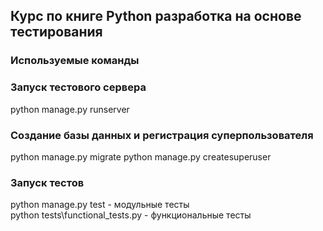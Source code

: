 ## Курс по книге Python разработка на основе тестирования

### Используемые команды
### Запуск тестового сервера

python manage.py runserver

### Создание базы данных и регистрация суперпользователя

python manage.py migrate
python manage.py createsuperuser

### Запуск тестов

python manage.py test - модульные тесты  
python tests\functional_tests.py - функциональные тесты